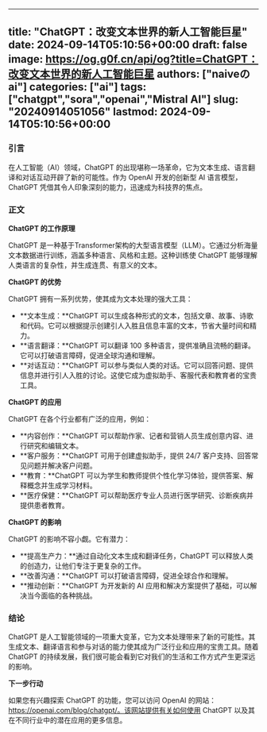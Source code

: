 
---
title: "ChatGPT：改变文本世界的新人工智能巨星"
date: 2024-09-14T05:10:56+00:00
draft: false
image: https://og.g0f.cn/api/og?title=ChatGPT：改变文本世界的新人工智能巨星
authors: ["naiveのai"]
categories: ["ai"]
tags: ["chatgpt","sora","openai","Mistral AI"]
slug: "20240914051056"
lastmod: 2024-09-14T05:10:56+00:00
---
### 引言

在人工智能（AI）领域，ChatGPT 的出现堪称一场革命，它为文本生成、语言翻译和对话互动开辟了新的可能性。作为 OpenAI 开发的创新型 AI 语言模型，ChatGPT 凭借其令人印象深刻的能力，迅速成为科技界的焦点。

### 正文

**ChatGPT 的工作原理**

ChatGPT 是一种基于Transformer架构的大型语言模型（LLM）。它通过分析海量文本数据进行训练，涵盖多种语言、风格和主题。这种训练使 ChatGPT 能够理解人类语言的复杂性，并生成连贯、有意义的文本。

**ChatGPT 的优势**

ChatGPT 拥有一系列优势，使其成为文本处理的强大工具：

* **文本生成：**ChatGPT 可以生成各种形式的文本，包括文章、故事、诗歌和代码。它可以根据提示创建引人入胜且信息丰富的文本，节省大量时间和精力。
* **语言翻译：**ChatGPT 可以翻译 100 多种语言，提供准确且流畅的翻译。它可以打破语言障碍，促进全球沟通和理解。
* **对话互动：**ChatGPT 可以参与类似人类的对话。它可以回答问题、提供信息并进行引人入胜的讨论。这使它成为虚拟助手、客服代表和教育者的宝贵工具。

**ChatGPT 的应用**

ChatGPT 在各个行业都有广泛的应用，例如：

* **内容创作：**ChatGPT 可以帮助作家、记者和营销人员生成创意内容、进行研究和编辑文本。
* **客户服务：**ChatGPT 可用于创建虚拟助手，提供 24/7 客户支持、回答常见问题并解决客户问题。
* **教育：**ChatGPT 可以为学生和教师提供个性化学习体验，提供答案、解释概念并生成学习材料。
* **医疗保健：**ChatGPT 可以帮助医疗专业人员进行医学研究、诊断疾病并提供患者教育。

**ChatGPT 的影响**

ChatGPT 的影响不容小觑。它有潜力：

* **提高生产力：**通过自动化文本生成和翻译任务，ChatGPT 可以释放人类的创造力，让他们专注于更复杂的工作。
* **改善沟通：**ChatGPT 可以打破语言障碍，促进全球合作和理解。
* **推动创新：**ChatGPT 为开发新的 AI 应用和解决方案提供了基础，可以解决当今面临的各种挑战。

### 结论

ChatGPT 是人工智能领域的一项重大变革，它为文本处理带来了新的可能性。其生成文本、翻译语言和参与对话的能力使其成为广泛行业和应用的宝贵工具。随着 ChatGPT 的持续发展，我们很可能会看到它对我们的生活和工作方式产生更深远的影响。

**下一步行动**

如果您有兴趣探索 ChatGPT 的功能，您可以访问 OpenAI 的网站：https://openai.com/blog/chatgpt/。该网站提供有关如何使用 ChatGPT 以及其在不同行业中的潜在应用的更多信息。
